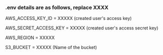 ### .env details are as follows, replace XXXX
AWS_ACCESS_KEY_ID = XXXXX (created user's access key)

AWS_SECRET_ACCESS_KEY = XXXXX (created user's access secret key)

AWS_REGION = XXXXX

S3_BUCKET = XXXXX (Name of the bucket)
